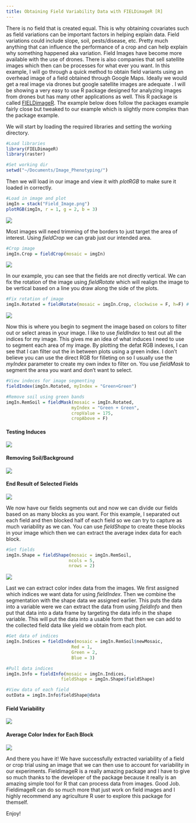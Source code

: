 ```yaml
---
title: Obtaining Field Variability Data with FIELDimageR [R]
---
```


There is no field that is created equal. This is why obtaining covariates such as field variations can be important factors in helping explain data. Field variations could include slope, soil, pests/disease, etc. Pretty much anything that can influence the performance of a crop and can help explain why something happened aka variation. Field Images have become more available with the use of drones. There is also companies that sell satellite images which then can be processes for what ever you want. In this example, I will go through a quick method to obtain field variants using an overhead image of a field obtained through Google Maps. Ideally we would get a real image via drones but google satellite images are adequate	. I will be showing a very easy to use R package designed for analyzing images from drones but has many other applications as well. This R package is called [FIELDimageR](https://www.opendronemap.org/fieldimager/). The example below does follow the packages example fairly close but tweaked to our example which is slightly more complex than the package example. 

We will start by loading the required libraries and setting the working directory.
```` R
#Load libraries
library(FIELDimageR)
library(raster)

#Set working dir
setwd("~/Documents/Image_Phenotyping/")
````
Then we will load in our image and view it with *plotRGB* to make sure it loaded in correctly.

```` R
#Load in image and plot
imgIn = stack("Field_Image.png")
plotRGB(imgIn, r = 1, g = 2, b = 3)
````
<img src="/assets/img/Field_Img1.png">

Most images will need trimming of the borders to just target the area of interest. Using *fieldCrop* we can grab just our intended area.
```` R
#Crop image
imgIn.Crop = fieldCrop(mosaic = imgIn)
````
<img src="/assets/img/Field_Img2.png">

In our example, you can see that the fields are not directly vertical. We can fix the rotation of the image using *fieldRotate* which will realign the image to be vertical based on a line you draw along the side of the plots.

```` R
#Fix rotation of image
imgIn.Rotated = fieldRotate(mosaic = imgIn.Crop, clockwise = F, h=F) # h=horizontal
````
<img src="/assets/img/Field_Img3.png">

Now this is where you begin to segment the image based on colors to filter out or select areas in your image. I like to use *fieldIndex* to test out all the indices for my image. This gives me an idea of what induces I need to use to segment each area of my image. By plotting the defat RGB indexes, I can see that I can filter out the in between plots using a green index. I don’t believe you can use the direct RGB for filleting on so I usually use the *myIndex* parameter to create my own index to filter on. You use *fieldMask* to segment the area you want and don’t want to select.

```` R
#View indeces for image segmenting
fieldIndex(imgIn.Rotated, myIndex = "Green+Green")

#Remove soil using green bands
imgIn.RemSoil = fieldMask(mosaic = imgIn.Rotated, 
                         myIndex = "Green + Green", 
                         cropValue = 175, 
                         cropAbove = F)
````
#### Testing Induces
<img src="/assets/img/Field_Img4.png">

#### Removing Soil/Background
<img src="/assets/img/Field_Img5.png">

#### End Result of Selected Fields
<img src="/assets/img/Field_Img6.png">

We now have our fields segments out and now we can divide our fields based on as many blocks as you want. For this example, I separated out each field and then blocked half of each field so we can try to capture as much variability as we can. You can use *fieldShape* to create these blocks in your image which then we can extract the average index data for each block.

```` R
#Set fields
imgIn.Shape = fieldShape(mosaic = imgIn.RemSoil,
                        ncols = 5, 
                        nrows = 2)
````
<img src="/assets/img/Field_Img7.png">

Last we can extract color index data from the images. We first assigned which indices we want data for using *fieldIndex*. Then we combine the segmentation with the shape data we assigned earlier. This puts the data into a variable were we can extract the data from using *fieldInfo* and then put that data into a data frame by targeting the data info in the shape variable. This will put the data into a usable form that then we can add to the collected field data like yield we obtain from each plot.

```` R
#Get data of indices
imgIn.Indices = fieldIndex(mosaic = imgIn.RemSoil$newMosaic, 
                         Red = 1, 
                         Green = 2, 
                         Blue = 3)

#Pull data indices
imgIn.Info = fieldInfo(mosaic = imgIn.Indices,
                     fieldShape = imgIn.Shape$fieldShape)

#View data of each field
outData = imgIn.Info$fieldShape@data
````
#### Field Variability
<img src="/assets/img/Field_Img8.png">

#### Average Color Index for Each Block
<img src="/assets/img/Field_Img9.png">

And there you have it! We have successfully extracted variability of a field or crop trial using an image that we can then use to account for variability in our experiments. FieldimageR is a really amazing package and I have to give so much thanks to the developer of the package because it really is an amazing simple tool for R that can process data from images. Good Job. FieldimageR can do so much more that just work on field images and I highly recommend any agriculture R user to explore this package for themself.

Enjoy!
